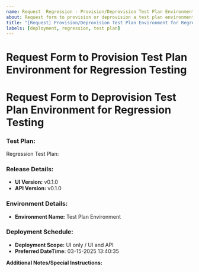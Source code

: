 ```yaml
---
name: Request  Regression - Provision/Deprovision Test Plan Environment
about: Request form to provision or deprovision a test plan environment
title: "[Request] Provision/Deprovision Test Plan Environment for Regression"
labels: [deployment, regression, test plan]
---
```


# Request Form to Provision Test Plan Environment for Regression Testing

<!-- OR -->

# Request Form to Deprovision Test Plan Environment for Regression Testing

### Test Plan:

Regression Test Plan: <link>

### Release Details:

- **UI Version:** v0.1.0 <!-- milestone title, e.g., v0.1.0 -->
- **API Version:** v0.1.0 <!-- milestone title, if any, e.g., v0.1.0 -->

### Environment Details:

- **Environment Name:** Test Plan Environment

### Deployment Schedule:

- **Deployment Scope:** UI only / UI and API
- **Preferred DateTime:** 03-15-2025 13:40:35 <!-- mm-dd-yyyy HH:MM:SS - 24hr time format -->

**Additional Notes/Special Instructions:**

<!-- Enter any additional notes or special instructions -->
